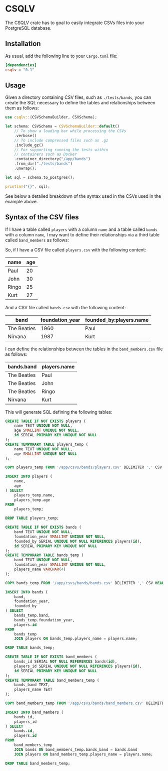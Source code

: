 # CSQLV

The CSQLV crate has to goal to easily integrate CSVs files into your PostgreSQL database.

## Installation

As usual, add the following line to your `Cargo.toml` file:

```toml
[dependencies]
csqlv = "0.1"
```

## Usage

Given a directory containing CSV files, such as `./tests/bands`, you can create the SQL necessary to define the tables and relationships between them as follows:

```rust
use csqlv::{CSVSchemaBuilder, CSVSchema};

let schema: CSVSchema = CSVSchemaBuilder::default()
    // To show a loading bar while processing the CSVs
    .verbose()
    // To include compressed files such as .gz
    .include_gz()
    // For supporting running the tests within
    // containers such as Docker
    .container_directory("/app/bands")
    .from_dir("./tests/bands")
    .unwrap();

let sql = schema.to_postgres();

println!("{}", sql);
```

See below a detailed breakdown of the syntax used in the CSVs used in the example above.

## Syntax of the CSV files

If I have a table called `players` with a column `name` and a table called `bands` with a column `name`, I may want to define their relationships via a third table called `band_members` as follows:

So, if I have a CSV file called `players.csv` with the following content:

| name  | age |
|-------|-----|
| Paul  | 20  |
| John  | 30  |
| Ringo | 25  |
| Kurt  | 27  |

And a CSV file called `bands.csv` with the following content:

| band        | foundation_year | founded_by:players.name |
|-------------|-----------------|-------------------------|
| The Beatles | 1960            | Paul                    |
| Nirvana     | 1987            | Kurt                    |

I can define the relationships between the tables in the `band_members.csv` file as follows:

| bands.band  | players.name |
|-------------|--------------|
| The Beatles | Paul         |
| The Beatles | John         |
| The Beatles | Ringo        |
| Nirvana     | Kurt         |

This will generate SQL defining the following tables:

```sql
CREATE TABLE IF NOT EXISTS players (
    name TEXT UNIQUE NOT NULL,
    age SMALLINT UNIQUE NOT NULL,
    id SERIAL PRIMARY KEY UNIQUE NOT NULL
);
CREATE TEMPORARY TABLE players_temp (
    name TEXT UNIQUE NOT NULL,
    age SMALLINT UNIQUE NOT NULL
);

COPY players_temp FROM '/app/csvs/bands/players.csv' DELIMITER ',' CSV HEADER;

INSERT INTO players (
    name,
    age
) SELECT
    players_temp.name,
    players_temp.age
FROM
    players_temp;

DROP TABLE players_temp;

CREATE TABLE IF NOT EXISTS bands (
    band TEXT UNIQUE NOT NULL,
    foundation_year SMALLINT UNIQUE NOT NULL,
    founded_by SERIAL UNIQUE NOT NULL REFERENCES players(id),
    id SERIAL PRIMARY KEY UNIQUE NOT NULL
);
CREATE TEMPORARY TABLE bands_temp (
    band TEXT UNIQUE NOT NULL,
    foundation_year SMALLINT UNIQUE NOT NULL,
    players_name VARCHAR(4)
);

COPY bands_temp FROM '/app/csvs/bands/bands.csv' DELIMITER ',' CSV HEADER;

INSERT INTO bands (
    band,
    foundation_year,
    founded_by
) SELECT
    bands_temp.band,
    bands_temp.foundation_year,
    players.id
FROM
    bands_temp
    JOIN players ON bands_temp.players_name = players.name;

DROP TABLE bands_temp;

CREATE TABLE IF NOT EXISTS band_members (
    bands_id SERIAL NOT NULL REFERENCES bands(id),
    players_id SERIAL UNIQUE NOT NULL REFERENCES players(id),
    id SERIAL PRIMARY KEY UNIQUE NOT NULL
);
CREATE TEMPORARY TABLE band_members_temp (
    bands_band TEXT,
    players_name TEXT
);

COPY band_members_temp FROM '/app/csvs/bands/band_members.csv' DELIMITER ',' CSV HEADER;

INSERT INTO band_members (
    bands_id,
    players_id
) SELECT
    bands.id,
    players.id
FROM
    band_members_temp
    JOIN bands ON band_members_temp.bands_band = bands.band
    JOIN players ON band_members_temp.players_name = players.name;

DROP TABLE band_members_temp;
```


